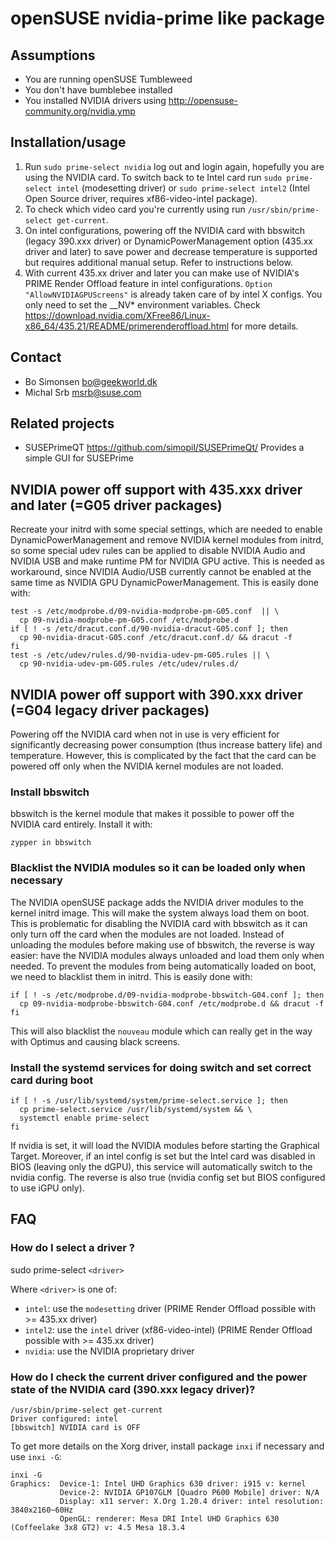 openSUSE nvidia-prime like package
==================================

Assumptions
-----------

* You are running openSUSE Tumbleweed
* You don't have bumblebee installed
* You installed NVIDIA drivers using http://opensuse-community.org/nvidia.ymp

Installation/usage
------------------

1. Run `sudo prime-select nvidia` log out and login again, hopefully you are
   using the NVIDIA card. To switch back to te Intel card run `sudo prime-select intel` (modesetting driver) or 
   `sudo prime-select intel2` (Intel Open Source driver, requires xf86-video-intel package).
2. To check which video card you're currently using run `/usr/sbin/prime-select get-current`.
3. On intel configurations, powering off the NVIDIA card with bbswitch (legacy 390.xxx driver) or DynamicPowerManagement option (435.xx driver and later) to save power and decrease temperature is supported but requires additional manual setup. Refer to instructions below.
4. With current 435.xx driver and later you can make use of NVIDIA's PRIME Render Offload feature in intel configurations. `Option "AllowNVIDIAGPUScreens"` is already taken care of by intel X configs. You only need to set the __NV* environment variables. Check <https://download.nvidia.com/XFree86/Linux-x86_64/435.21/README/primerenderoffload.html> for more details.

Contact
-------

* Bo Simonsen <bo@geekworld.dk>
* Michal Srb <msrb@suse.com>

Related projects
----------------

* SUSEPrimeQT <https://github.com/simopil/SUSEPrimeQt/> Provides a simple GUI for SUSEPrime

NVIDIA power off support with 435.xxx driver and later (=G05 driver packages)
-----------------------------------------------------------------------------

Recreate your initrd with some special settings, which are needed to enable DynamicPowerManagement and remove NVIDIA kernel modules from initrd, so some special udev rules can be applied to disable NVIDIA Audio and NVIDIA USB and make runtime PM for NVIDIA GPU active. This is needed as workaround, since NVIDIA Audio/USB currently cannot be enabled at the same time as NVIDIA GPU DynamicPowerManagement. This is easily done with:

```
test -s /etc/modprobe.d/09-nvidia-modprobe-pm-G05.conf  || \
  cp 09-nvidia-modprobe-pm-G05.conf /etc/modprobe.d
if [ ! -s /etc/dracut.conf.d/90-nvidia-dracut-G05.conf ]; then
  cp 90-nvidia-dracut-G05.conf /etc/dracut.conf.d/ && dracut -f
fi
test -s /etc/udev/rules.d/90-nvidia-udev-pm-G05.rules || \
  cp 90-nvidia-udev-pm-G05.rules /etc/udev/rules.d/
```

NVIDIA power off support with 390.xxx driver (=G04 legacy driver packages)
--------------------------------------------------------------------------

Powering off the NVIDIA card when not in use is very efficient for significantly decreasing power consumption (thus increase battery life) and temperature. However, this is complicated by the fact that the card can be powered off
only when the NVIDIA kernel modules are not loaded.

### Install bbswitch

bbswitch is the kernel module that makes it possible to power off the NVIDIA card entirely.
Install it with:

```
zypper in bbswitch
```

### Blacklist the NVIDIA modules so it can be loaded only when necessary

The NVIDIA openSUSE package adds the NVIDIA driver modules to the kernel initrd image. This will make the system always load them on boot. This is problematic for disabling the NVIDIA card with bbswitch as it can only turn off the card when the modules are not loaded. Instead of unloading the modules before making use of bbswitch, the reverse is way easier: have the NVIDIA modules always unloaded and load them only when needed.
To prevent the modules from being automatically loaded on boot, we need to blacklist them in initrd.
This is easily done with:

```
if [ ! -s /etc/modprobe.d/09-nvidia-modprobe-bbswitch-G04.conf ]; then
  cp 09-nvidia-modprobe-bbswitch-G04.conf /etc/modprobe.d && dracut -f
fi
```

This will also blacklist the `nouveau` module which can really get in the way with Optimus and causing black screens.

### Install the systemd services for doing switch and set correct card during boot

```
if [ ! -s /usr/lib/systemd/system/prime-select.service ]; then
  cp prime-select.service /usr/lib/systemd/system && \
  systemctl enable prime-select
fi
```

If nvidia is set, it will load the NVIDIA modules before starting the Graphical Target.
Moreover, if an intel config is set but the Intel card was disabled in BIOS (leaving only the dGPU), this service will automatically switch to the nvidia config.
The reverse is also true (nvidia config set but BIOS configured to use iGPU only).


## FAQ

### How do I select a driver ?

sudo prime-select `<driver>`

Where `<driver>` is one of:

- `intel`: use the `modesetting` driver (PRIME Render Offload possible with >= 435.xx driver)
- `intel2`: use the `intel` driver (xf86-video-intel) (PRIME Render Offload possible with >= 435.xx driver)
- `nvidia`: use the NVIDIA proprietary driver


### How do I check the current driver configured and the power state of the NVIDIA card (390.xxx legacy driver)?

```
/usr/sbin/prime-select get-current
Driver configured: intel
[bbswitch] NVIDIA card is OFF
```

To get more details on the Xorg driver, install package `inxi` if necessary and use `inxi -G`:

```
inxi -G
Graphics:  Device-1: Intel UHD Graphics 630 driver: i915 v: kernel 
           Device-2: NVIDIA GP107GLM [Quadro P600 Mobile] driver: N/A 
           Display: x11 server: X.Org 1.20.4 driver: intel resolution: 3840x2160~60Hz 
           OpenGL: renderer: Mesa DRI Intel UHD Graphics 630 (Coffeelake 3x8 GT2) v: 4.5 Mesa 18.3.4
```
